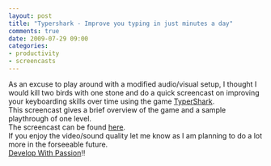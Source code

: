 ```yaml
---
layout: post
title: "Typershark - Improve you typing in just minutes a day"
comments: true
date: 2009-07-29 09:00
categories:
- productivity
- screencasts
---
```


As an excuse to play around with a modified audio/visual setup, I thought I would kill two birds with one stone and do a quick screencast on improving your keyboarding skills over time using the game [TyperShark](http://www.popcap.com/games/free/typershark).   
This screencast gives a brief overview of the game and a sample playthrough of one level.   
The screencast can be found [here](http://www.developwithpassion.com/content/screencasts/2009/july/july_27_typer_shark.mov).  
If you enjoy the video/sound quality let me know as I am planning to do a lot more in the forseeable future.   
[Develop With Passion](http://www.developwithpassion.com)!!




